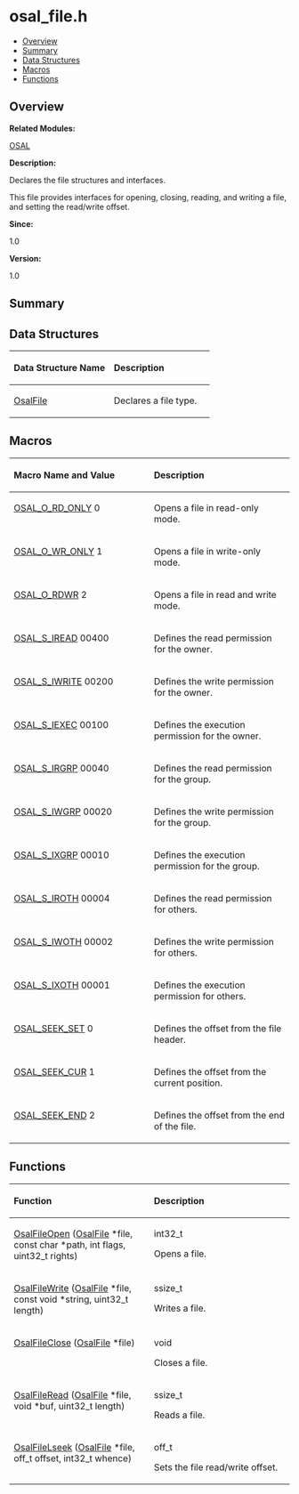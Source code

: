 # osal\_file.h<a name="EN-US_TOPIC_0000001054918129"></a>

-   [Overview](#section1236723941165628)
-   [Summary](#section514887224165628)
-   [Data Structures](#nested-classes)
-   [Macros](#define-members)
-   [Functions](#func-members)

## **Overview**<a name="section1236723941165628"></a>

**Related Modules:**

[OSAL](osal.md)

**Description:**

Declares the file structures and interfaces. 

This file provides interfaces for opening, closing, reading, and writing a file, and setting the read/write offset.

**Since:**

1.0

**Version:**

1.0

## **Summary**<a name="section514887224165628"></a>

## Data Structures<a name="nested-classes"></a>

<a name="table279700510165628"></a>
<table><thead align="left"><tr id="row167175355165628"><th class="cellrowborder" valign="top" width="50%" id="mcps1.1.3.1.1"><p id="p138897375165628"><a name="p138897375165628"></a><a name="p138897375165628"></a>Data Structure Name</p>
</th>
<th class="cellrowborder" valign="top" width="50%" id="mcps1.1.3.1.2"><p id="p308993412165628"><a name="p308993412165628"></a><a name="p308993412165628"></a>Description</p>
</th>
</tr>
</thead>
<tbody><tr id="row1885288094165628"><td class="cellrowborder" valign="top" width="50%" headers="mcps1.1.3.1.1 "><p id="p349296775165628"><a name="p349296775165628"></a><a name="p349296775165628"></a><a href="osalfile.md">OsalFile</a></p>
</td>
<td class="cellrowborder" valign="top" width="50%" headers="mcps1.1.3.1.2 "><p id="p1769227540165628"><a name="p1769227540165628"></a><a name="p1769227540165628"></a>Declares a file type. </p>
</td>
</tr>
</tbody>
</table>

## Macros<a name="define-members"></a>

<a name="table2082051989165628"></a>
<table><thead align="left"><tr id="row1984562109165628"><th class="cellrowborder" valign="top" width="50%" id="mcps1.1.3.1.1"><p id="p1065651203165628"><a name="p1065651203165628"></a><a name="p1065651203165628"></a>Macro Name and Value</p>
</th>
<th class="cellrowborder" valign="top" width="50%" id="mcps1.1.3.1.2"><p id="p1740126809165628"><a name="p1740126809165628"></a><a name="p1740126809165628"></a>Description</p>
</th>
</tr>
</thead>
<tbody><tr id="row1473635320165628"><td class="cellrowborder" valign="top" width="50%" headers="mcps1.1.3.1.1 "><p id="p933861181165628"><a name="p933861181165628"></a><a name="p933861181165628"></a><a href="osal.md#gab208afeed35dd98f6a0ccf807e9c722d">OSAL_O_RD_ONLY</a>   0</p>
</td>
<td class="cellrowborder" valign="top" width="50%" headers="mcps1.1.3.1.2 "><p id="p30363541165628"><a name="p30363541165628"></a><a name="p30363541165628"></a>Opens a file in read-only mode. </p>
</td>
</tr>
<tr id="row1254450708165628"><td class="cellrowborder" valign="top" width="50%" headers="mcps1.1.3.1.1 "><p id="p1990724619165628"><a name="p1990724619165628"></a><a name="p1990724619165628"></a><a href="osal.md#ga1e37c3fb82a2bcff729f97478bc28f81">OSAL_O_WR_ONLY</a>   1</p>
</td>
<td class="cellrowborder" valign="top" width="50%" headers="mcps1.1.3.1.2 "><p id="p1558119141165628"><a name="p1558119141165628"></a><a name="p1558119141165628"></a>Opens a file in write-only mode. </p>
</td>
</tr>
<tr id="row1576733771165628"><td class="cellrowborder" valign="top" width="50%" headers="mcps1.1.3.1.1 "><p id="p1721602911165628"><a name="p1721602911165628"></a><a name="p1721602911165628"></a><a href="osal.md#gabac6ceec2cb877ae0c4c0c89f2e13451">OSAL_O_RDWR</a>   2</p>
</td>
<td class="cellrowborder" valign="top" width="50%" headers="mcps1.1.3.1.2 "><p id="p474770173165628"><a name="p474770173165628"></a><a name="p474770173165628"></a>Opens a file in read and write mode. </p>
</td>
</tr>
<tr id="row1683688480165628"><td class="cellrowborder" valign="top" width="50%" headers="mcps1.1.3.1.1 "><p id="p357440263165628"><a name="p357440263165628"></a><a name="p357440263165628"></a><a href="osal.md#ga9cb465f6d142e859258e14199702906e">OSAL_S_IREAD</a>   00400</p>
</td>
<td class="cellrowborder" valign="top" width="50%" headers="mcps1.1.3.1.2 "><p id="p241692792165628"><a name="p241692792165628"></a><a name="p241692792165628"></a>Defines the read permission for the owner. </p>
</td>
</tr>
<tr id="row1509200785165628"><td class="cellrowborder" valign="top" width="50%" headers="mcps1.1.3.1.1 "><p id="p337284508165628"><a name="p337284508165628"></a><a name="p337284508165628"></a><a href="osal.md#gaf93f6ab3441029a84b5f04904daf68be">OSAL_S_IWRITE</a>   00200</p>
</td>
<td class="cellrowborder" valign="top" width="50%" headers="mcps1.1.3.1.2 "><p id="p1316570095165628"><a name="p1316570095165628"></a><a name="p1316570095165628"></a>Defines the write permission for the owner. </p>
</td>
</tr>
<tr id="row1232820036165628"><td class="cellrowborder" valign="top" width="50%" headers="mcps1.1.3.1.1 "><p id="p1292608322165628"><a name="p1292608322165628"></a><a name="p1292608322165628"></a><a href="osal.md#gaa168a8495f19631b9d4de6e5da688e26">OSAL_S_IEXEC</a>   00100</p>
</td>
<td class="cellrowborder" valign="top" width="50%" headers="mcps1.1.3.1.2 "><p id="p1808116880165628"><a name="p1808116880165628"></a><a name="p1808116880165628"></a>Defines the execution permission for the owner. </p>
</td>
</tr>
<tr id="row2126590443165628"><td class="cellrowborder" valign="top" width="50%" headers="mcps1.1.3.1.1 "><p id="p1417724347165628"><a name="p1417724347165628"></a><a name="p1417724347165628"></a><a href="osal.md#ga008dcb6a04b63ef620c25aa5b41f211a">OSAL_S_IRGRP</a>   00040</p>
</td>
<td class="cellrowborder" valign="top" width="50%" headers="mcps1.1.3.1.2 "><p id="p50653261165628"><a name="p50653261165628"></a><a name="p50653261165628"></a>Defines the read permission for the group. </p>
</td>
</tr>
<tr id="row1138796422165628"><td class="cellrowborder" valign="top" width="50%" headers="mcps1.1.3.1.1 "><p id="p1294480156165628"><a name="p1294480156165628"></a><a name="p1294480156165628"></a><a href="osal.md#ga982f1e009c6caeb8060e6442a866803f">OSAL_S_IWGRP</a>   00020</p>
</td>
<td class="cellrowborder" valign="top" width="50%" headers="mcps1.1.3.1.2 "><p id="p1744603841165628"><a name="p1744603841165628"></a><a name="p1744603841165628"></a>Defines the write permission for the group. </p>
</td>
</tr>
<tr id="row1151492656165628"><td class="cellrowborder" valign="top" width="50%" headers="mcps1.1.3.1.1 "><p id="p711834024165628"><a name="p711834024165628"></a><a name="p711834024165628"></a><a href="osal.md#gaa1e6fa403fcd99229902e9a8cd98a74c">OSAL_S_IXGRP</a>   00010</p>
</td>
<td class="cellrowborder" valign="top" width="50%" headers="mcps1.1.3.1.2 "><p id="p591083819165628"><a name="p591083819165628"></a><a name="p591083819165628"></a>Defines the execution permission for the group. </p>
</td>
</tr>
<tr id="row1439995357165628"><td class="cellrowborder" valign="top" width="50%" headers="mcps1.1.3.1.1 "><p id="p1010188261165628"><a name="p1010188261165628"></a><a name="p1010188261165628"></a><a href="osal.md#ga01e4a94482a048060c250d3d5d899cd6">OSAL_S_IROTH</a>   00004</p>
</td>
<td class="cellrowborder" valign="top" width="50%" headers="mcps1.1.3.1.2 "><p id="p798500243165628"><a name="p798500243165628"></a><a name="p798500243165628"></a>Defines the read permission for others. </p>
</td>
</tr>
<tr id="row1878288229165628"><td class="cellrowborder" valign="top" width="50%" headers="mcps1.1.3.1.1 "><p id="p469899703165628"><a name="p469899703165628"></a><a name="p469899703165628"></a><a href="osal.md#gaea63281bfbac42036bb549c2bda2d192">OSAL_S_IWOTH</a>   00002</p>
</td>
<td class="cellrowborder" valign="top" width="50%" headers="mcps1.1.3.1.2 "><p id="p1150696442165628"><a name="p1150696442165628"></a><a name="p1150696442165628"></a>Defines the write permission for others. </p>
</td>
</tr>
<tr id="row389867340165628"><td class="cellrowborder" valign="top" width="50%" headers="mcps1.1.3.1.1 "><p id="p1864265983165628"><a name="p1864265983165628"></a><a name="p1864265983165628"></a><a href="osal.md#ga9e308388be9855050060a87a93191d5e">OSAL_S_IXOTH</a>   00001</p>
</td>
<td class="cellrowborder" valign="top" width="50%" headers="mcps1.1.3.1.2 "><p id="p519812952165628"><a name="p519812952165628"></a><a name="p519812952165628"></a>Defines the execution permission for others. </p>
</td>
</tr>
<tr id="row252889263165628"><td class="cellrowborder" valign="top" width="50%" headers="mcps1.1.3.1.1 "><p id="p230122993165628"><a name="p230122993165628"></a><a name="p230122993165628"></a><a href="osal.md#ga110fc469c88e83828679a3dedb4b5f3d">OSAL_SEEK_SET</a>   0</p>
</td>
<td class="cellrowborder" valign="top" width="50%" headers="mcps1.1.3.1.2 "><p id="p1471817606165628"><a name="p1471817606165628"></a><a name="p1471817606165628"></a>Defines the offset from the file header. </p>
</td>
</tr>
<tr id="row950669985165628"><td class="cellrowborder" valign="top" width="50%" headers="mcps1.1.3.1.1 "><p id="p2099558211165628"><a name="p2099558211165628"></a><a name="p2099558211165628"></a><a href="osal.md#ga2ae6c04da45367479db0f914b250a0a7">OSAL_SEEK_CUR</a>   1</p>
</td>
<td class="cellrowborder" valign="top" width="50%" headers="mcps1.1.3.1.2 "><p id="p1820473415165628"><a name="p1820473415165628"></a><a name="p1820473415165628"></a>Defines the offset from the current position. </p>
</td>
</tr>
<tr id="row760296838165628"><td class="cellrowborder" valign="top" width="50%" headers="mcps1.1.3.1.1 "><p id="p1677111713165628"><a name="p1677111713165628"></a><a name="p1677111713165628"></a><a href="osal.md#gaf282e1e5207b934c0c71ce9558ac1940">OSAL_SEEK_END</a>   2</p>
</td>
<td class="cellrowborder" valign="top" width="50%" headers="mcps1.1.3.1.2 "><p id="p1939666641165628"><a name="p1939666641165628"></a><a name="p1939666641165628"></a>Defines the offset from the end of the file. </p>
</td>
</tr>
</tbody>
</table>

## Functions<a name="func-members"></a>

<a name="table1995911343165628"></a>
<table><thead align="left"><tr id="row414063010165628"><th class="cellrowborder" valign="top" width="50%" id="mcps1.1.3.1.1"><p id="p1950470248165628"><a name="p1950470248165628"></a><a name="p1950470248165628"></a>Function</p>
</th>
<th class="cellrowborder" valign="top" width="50%" id="mcps1.1.3.1.2"><p id="p689235664165628"><a name="p689235664165628"></a><a name="p689235664165628"></a>Description</p>
</th>
</tr>
</thead>
<tbody><tr id="row1620924219165628"><td class="cellrowborder" valign="top" width="50%" headers="mcps1.1.3.1.1 "><p id="p1487095731165628"><a name="p1487095731165628"></a><a name="p1487095731165628"></a><a href="osal.md#ga6707125b6ac5e13912a181877f18f292">OsalFileOpen</a> (<a href="osalfile.md">OsalFile</a> *file, const char *path, int flags, uint32_t rights)</p>
</td>
<td class="cellrowborder" valign="top" width="50%" headers="mcps1.1.3.1.2 "><p id="p210191097165628"><a name="p210191097165628"></a><a name="p210191097165628"></a>int32_t </p>
<p id="p568868437165628"><a name="p568868437165628"></a><a name="p568868437165628"></a>Opens a file. </p>
</td>
</tr>
<tr id="row573814370165628"><td class="cellrowborder" valign="top" width="50%" headers="mcps1.1.3.1.1 "><p id="p1951350405165628"><a name="p1951350405165628"></a><a name="p1951350405165628"></a><a href="osal.md#ga305f575f875ff26bb907c67c23dfb16a">OsalFileWrite</a> (<a href="osalfile.md">OsalFile</a> *file, const void *string, uint32_t length)</p>
</td>
<td class="cellrowborder" valign="top" width="50%" headers="mcps1.1.3.1.2 "><p id="p943661694165628"><a name="p943661694165628"></a><a name="p943661694165628"></a>ssize_t </p>
<p id="p2053163291165628"><a name="p2053163291165628"></a><a name="p2053163291165628"></a>Writes a file. </p>
</td>
</tr>
<tr id="row1463891536165628"><td class="cellrowborder" valign="top" width="50%" headers="mcps1.1.3.1.1 "><p id="p1364570509165628"><a name="p1364570509165628"></a><a name="p1364570509165628"></a><a href="osal.md#ga8786ab2baa8669e79173ab7ab47d67bb">OsalFileClose</a> (<a href="osalfile.md">OsalFile</a> *file)</p>
</td>
<td class="cellrowborder" valign="top" width="50%" headers="mcps1.1.3.1.2 "><p id="p1109604158165628"><a name="p1109604158165628"></a><a name="p1109604158165628"></a>void </p>
<p id="p2003695682165628"><a name="p2003695682165628"></a><a name="p2003695682165628"></a>Closes a file. </p>
</td>
</tr>
<tr id="row423470417165628"><td class="cellrowborder" valign="top" width="50%" headers="mcps1.1.3.1.1 "><p id="p660767518165628"><a name="p660767518165628"></a><a name="p660767518165628"></a><a href="osal.md#gac8ebc8dc4b9ce9725875868f69fd17a8">OsalFileRead</a> (<a href="osalfile.md">OsalFile</a> *file, void *buf, uint32_t length)</p>
</td>
<td class="cellrowborder" valign="top" width="50%" headers="mcps1.1.3.1.2 "><p id="p1116287114165628"><a name="p1116287114165628"></a><a name="p1116287114165628"></a>ssize_t </p>
<p id="p1477465236165628"><a name="p1477465236165628"></a><a name="p1477465236165628"></a>Reads a file. </p>
</td>
</tr>
<tr id="row1205206402165628"><td class="cellrowborder" valign="top" width="50%" headers="mcps1.1.3.1.1 "><p id="p568021087165628"><a name="p568021087165628"></a><a name="p568021087165628"></a><a href="osal.md#gaada4d66f4bb789bb4113e4084da6dea2">OsalFileLseek</a> (<a href="osalfile.md">OsalFile</a> *file, off_t offset, int32_t whence)</p>
</td>
<td class="cellrowborder" valign="top" width="50%" headers="mcps1.1.3.1.2 "><p id="p999701665165628"><a name="p999701665165628"></a><a name="p999701665165628"></a>off_t </p>
<p id="p986056287165628"><a name="p986056287165628"></a><a name="p986056287165628"></a>Sets the file read/write offset. </p>
</td>
</tr>
</tbody>
</table>

